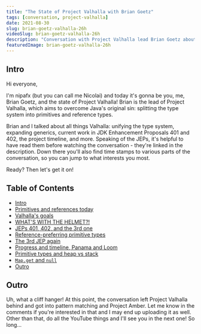 ```yaml
---
title: "The State of Project Valhalla with Brian Goetz"
tags: [conversation, project-valhalla]
date: 2021-08-30
slug: brian-goetz-valhalla-26h
videoSlug: brian-goetz-valhalla-26h
description: "Conversation with Project Valhalla lead Brian Goetz about Java's original sin, unifying the type system, expanding generics, current work, the project timeline, and more."
featuredImage: brian-goetz-valhalla-26h
---
```


## Intro

Hi everyone,

I'm nipafx (but you can call me Nicolai) and today it's gonna be you, me, Brian Goetz, and the state of Project Valhalla!
Brian is the lead of Project Valhalla, which aims to overcome Java's original sin: splitting the type system into primitives and reference types.

Brian and I talked about all things Valhalla: unifying the type system, expanding generics, current work in JDK Enhancement Proposals 401 and 402, the project timeline, and more.
Speaking of the JEPs, it's helpful to have read them before watching the conversation - they're linked in the description.
Down there you'll also find time stamps to various parts of the conversation, so you can jump to what interests you most.

Ready?
Then let's get it on!

## Table of Contents

* [Intro](https://www.youtube.com/watch?v=x1_DBqJrykM&t=0m00s)
* [Primitives and references today](https://www.youtube.com/watch?v=x1_DBqJrykM&t=1m33s)
* [Valhalla's goals](https://www.youtube.com/watch?v=x1_DBqJrykM&t=8m07s)
* [WHAT'S WITH THE HELMET?!](https://www.youtube.com/watch?v=x1_DBqJrykM&t=10m14s)
* [JEPs 401, 402, and the 3rd one](https://www.youtube.com/watch?v=x1_DBqJrykM&t=10m59s)
* [Reference-preferring primitive types](https://www.youtube.com/watch?v=x1_DBqJrykM&t=19m25s)
* [The 3rd JEP again](https://www.youtube.com/watch?v=x1_DBqJrykM&t=23m07s)
* [Progress and timeline, Panama and Loom](https://www.youtube.com/watch?v=x1_DBqJrykM&t=27m17s)
* [Primitive types and heap vs stack](https://www.youtube.com/watch?v=x1_DBqJrykM&t=31m50s)
* [`Map.get` and `null`](https://www.youtube.com/watch?v=x1_DBqJrykM&t=33m46s)
* [Outro](https://www.youtube.com/watch?v=x1_DBqJrykM&t=40m30s)

## Outro

Uh, what a cliff hanger!
At this point, the conversation left Project Valhalla behind and got into pattern matching and Project Amber.
Let me know in the comments if you're interested in that and I may end up uploading it as well.
Other than that, do all the YouTube things and I'll see you in the next one!
So long...
